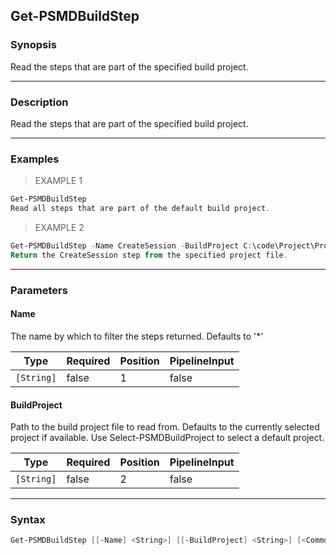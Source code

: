Get-PSMDBuildStep
-----------------

### Synopsis
Read the steps that are part of the specified build project.

---

### Description

Read the steps that are part of the specified build project.

---

### Examples
> EXAMPLE 1

```PowerShell
Get-PSMDBuildStep
Read all steps that are part of the default build project.
```
> EXAMPLE 2

```PowerShell
Get-PSMDBuildStep -Name CreateSession -BuildProject C:\code\Project\Project.build.json
Return the CreateSession step from the specified project file.
```

---

### Parameters
#### **Name**
The name by which to filter the steps returned.
Defaults to '*'

|Type      |Required|Position|PipelineInput|
|----------|--------|--------|-------------|
|`[String]`|false   |1       |false        |

#### **BuildProject**
Path to the build project file to read from.
Defaults to the currently selected project if available.
Use Select-PSMDBuildProject to select a default project.

|Type      |Required|Position|PipelineInput|
|----------|--------|--------|-------------|
|`[String]`|false   |2       |false        |

---

### Syntax
```PowerShell
Get-PSMDBuildStep [[-Name] <String>] [[-BuildProject] <String>] [<CommonParameters>]
```
